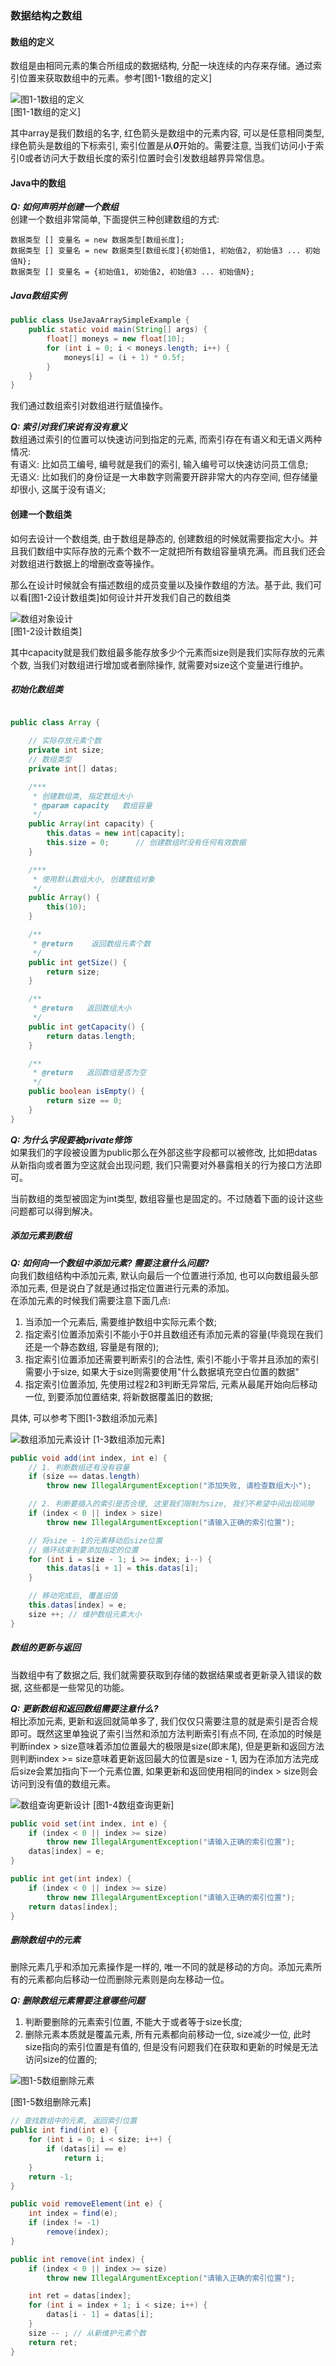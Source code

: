 ### 数据结构之数组

#### 数组的定义
数组是由相同元素的集合所组成的数据结构, 分配一块连续的内存来存储。通过索引位置来获取数组中的元素。参考[图1-1数组的定义]

![图1-1数组的定义](https://github.com/basebase/document/blob/master/DataStructure/%E6%95%B0%E7%BB%84/%E5%9B%BE%E7%89%87/%E6%95%B0%E7%BB%84%E5%AE%9A%E4%B9%89%E5%9B%BE%E7%89%87.png?raw=true)  
[图1-1数组的定义]

其中array是我们数组的名字, 红色箭头是数组中的元素内容, 可以是任意相同类型, 绿色箭头是数组的下标索引, 索引位置是从***0***开始的。需要注意, 当我们访问小于索引0或者访问大于数组长度的索引位置时会引发数组越界异常信息。

#### Java中的数组

***Q: 如何声明并创建一个数组***  
创建一个数组非常简单, 下面提供三种创建数组的方式:
```text
数据类型 [] 变量名 = new 数据类型[数组长度];
数据类型 [] 变量名 = new 数据类型[数组长度]{初始值1, 初始值2, 初始值3 ... 初始值N};
数据类型 [] 变量名 = {初始值1, 初始值2, 初始值3 ... 初始值N};
```

##### Java数组实例
```java
public class UseJavaArraySimpleExample {
    public static void main(String[] args) {
        float[] moneys = new float[10];
        for (int i = 0; i < moneys.length; i++) {
            moneys[i] = (i + 1) * 0.5f;
        }
    }
}
```

我们通过数组索引对数组进行赋值操作。

***Q: 索引对我们来说有没有意义***  
数组通过索引的位置可以快速访问到指定的元素, 而索引存在有语义和无语义两种情况:  
有语义: 比如员工编号, 编号就是我们的索引, 输入编号可以快速访问员工信息;  
无语义: 比如我们的身份证是一大串数字则需要开辟非常大的内存空间, 但存储量却很小, 这属于没有语义;


#### 创建一个数组类

如何去设计一个数组类, 由于数组是静态的, 创建数组的时候就需要指定大小。并且我们数组中实际存放的元素个数不一定就把所有数组容量填充满。而且我们还会对数组进行数据上的增删改查等操作。

那么在设计时候就会有描述数组的成员变量以及操作数组的方法。基于此, 我们可以看[图1-2设计数组类]如何设计并开发我们自己的数组类

![数组对象设计](https://github.com/basebase/document/blob/master/DataStructure/%E6%95%B0%E7%BB%84/%E5%9B%BE%E7%89%87/%E6%95%B0%E7%BB%84%E5%AF%B9%E8%B1%A1%E8%AE%BE%E8%AE%A1.png?raw=true)  
[图1-2设计数组类]

其中capacity就是我们数组最多能存放多少个元素而size则是我们实际存放的元素个数, 当我们对数组进行增加或者删除操作, 就需要对size这个变量进行维护。


##### 初始化数组类
```java

public class Array {

    // 实际存放元素个数
    private int size;
    // 数组类型
    private int[] datas;

    /***
     * 创建数组类, 指定数组大小
     * @param capacity   数组容量
     */
    public Array(int capacity) {
        this.datas = new int[capacity];
        this.size = 0;      // 创建数组时没有任何有效数据
    }

    /***
     * 使用默认数组大小, 创建数组对象
     */
    public Array() {
        this(10);
    }

    /**
     * @return    返回数组元素个数
     */
    public int getSize() {
        return size;
    }

    /**
     * @return   返回数组大小
     */
    public int getCapacity() {
        return datas.length;
    }

    /**
     * @return   返回数组是否为空
     */
    public boolean isEmpty() {
        return size == 0;
    }
}
```

***Q: 为什么字段要被private修饰***  
如果我们的字段被设置为public那么在外部这些字段都可以被修改, 比如把datas从新指向或者置为空这就会出现问题, 我们只需要对外暴露相关的行为接口方法即可。

当前数组的类型被固定为int类型, 数组容量也是固定的。不过随着下面的设计这些问题都可以得到解决。


##### 添加元素到数组

***Q: 如何向一个数组中添加元素? 需要注意什么问题?***   
向我们数组结构中添加元素, 默认向最后一个位置进行添加, 也可以向数组最头部添加元素, 但是说白了就是通过指定位置进行元素的添加。  
在添加元素的时候我们需要注意下面几点:  
  1. 当添加一个元素后, 需要维护数组中实际元素个数;
  2. 指定索引位置添加索引不能小于0并且数组还有添加元素的容量(毕竟现在我们还是一个静态数组, 容量是有限的);
  3. 指定索引位置添加还需要判断索引的合法性, 索引不能小于零并且添加的索引需要小于size, 如果大于size则需要使用"什么数据填充空白位置的数据"
  4. 指定索引位置添加, 先使用过程2和3判断无异常后, 元素从最尾开始向后移动一位, 到要添加位置结束, 将新数据覆盖旧的数据;


具体, 可以参考下图[1-3数组添加元素]

![数组添加元素设计](https://github.com/basebase/document/blob/master/DataStructure/%E6%95%B0%E7%BB%84/%E5%9B%BE%E7%89%87/%E6%95%B0%E7%BB%84%E6%B7%BB%E5%8A%A0%E5%85%83%E7%B4%A0%E8%AE%BE%E8%AE%A1.png?raw=true)
[1-3数组添加元素]


```java
public void add(int index, int e) {
    // 1. 判断数组还有没有容量
    if (size == datas.length)
        throw new IllegalArgumentException("添加失败, 请检查数组大小");

    // 2. 判断要插入的索引是否合理, 这里我们限制为size, 我们不希望中间出现间隙
    if (index < 0 || index > size)
        throw new IllegalArgumentException("请输入正确的索引位置");

    // 将size - 1的元素移动后size位置
    // 循环结束到要添加指定的位置
    for (int i = size - 1; i >= index; i--) {
        this.datas[i + 1] = this.datas[i];
    }

    // 移动完成后, 覆盖旧值
    this.datas[index] = e;
    size ++; // 维护数组元素大小
}
```


##### 数组的更新与返回
当数组中有了数据之后, 我们就需要获取到存储的数据结果或者更新录入错误的数据, 这些都是一些常见的功能。

***Q: 更新数组和返回数组需要注意什么?***  
相比添加元素, 更新和返回就简单多了, 我们仅仅只需要注意的就是索引是否合规即可。既然这里单独说了索引当然和添加方法判断索引有点不同, 在添加的时候是判断index > size意味着添加位置最大的极限是size(即末尾), 但是更新和返回方法则判断index >= size意味着更新返回最大的位置是size - 1, 因为在添加方法完成后size会累加指向下一个元素位置, 如果更新和返回使用相同的index > size则会访问到没有值的数组元素。

![数组查询更新设计](https://github.com/basebase/document/blob/master/DataStructure/%E6%95%B0%E7%BB%84/%E5%9B%BE%E7%89%87/%E6%95%B0%E7%BB%84%E6%9F%A5%E8%AF%A2%E6%9B%B4%E6%96%B0%E8%AE%BE%E8%AE%A1.png?raw=true)
[图1-4数组查询更新]

```java
public void set(int index, int e) {
    if (index < 0 || index >= size)
        throw new IllegalArgumentException("请输入正确的索引位置");
    datas[index] = e;
}

public int get(int index) {
    if (index < 0 || index >= size)
        throw new IllegalArgumentException("请输入正确的索引位置");
    return datas[index];
}
```


##### 删除数组中的元素
删除元素几乎和添加元素操作是一样的, 唯一不同的就是移动的方向。添加元素所有的元素都向后移动一位而删除元素则是向左移动一位。

***Q: 删除数组元素需要注意哪些问题***  
  1. 判断要删除的元素索引位置, 不能大于或者等于size长度;
  2. 删除元素本质就是覆盖元素, 所有元素都向前移动一位, size减少一位, 此时size指向的索引位置是有值的, 但是没有问题我们在获取和更新的时候是无法访问size的位置的;

![图1-5数组删除元素](https://github.com/basebase/document/blob/master/DataStructure/%E6%95%B0%E7%BB%84/%E5%9B%BE%E7%89%87/%E6%95%B0%E7%BB%84%E5%88%A0%E9%99%A4%E5%85%83%E7%B4%A0%E8%AE%BE%E8%AE%A1.png?raw=true)

[图1-5数组删除元素]

```java
// 查找数组中的元素, 返回索引位置
public int find(int e) {
    for (int i = 0; i < size; i++) {
        if (datas[i] == e)
            return i;
    }
    return -1;
}

public void removeElement(int e) {
    int index = find(e);
    if (index != -1)
        remove(index);
}

public int remove(int index) {
    if (index < 0 || index >= size)
        throw new IllegalArgumentException("请输入正确的索引位置");

    int ret = datas[index];
    for (int i = index + 1; i < size; i++) {
        datas[i - 1] = datas[i];
    }
    size -- ; // 从新维护元素个数
    return ret;
}
```